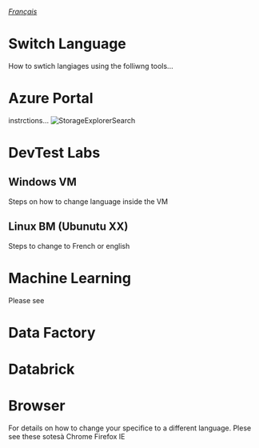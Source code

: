 _[Français](../../fr/Langue.md)_
# Switch Language
How to swtich langiages using the folliwng tools...

# Azure Portal
instrctions...
![StorageExplorerSearch](images/SwitchLanguages.png) 
 # DevTest Labs
 ## Windows VM

Steps on how to change language inside the VM

## Linux BM (Ubunutu XX)

Steps to change to French or english

# Machine Learning
Please see 
# Data Factory
 
# Databrick

# Browser 
For details on how to change your specifice to a different language. Plese see these sotesà
Chrome 
Firefox
IE
